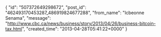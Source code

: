  {
   "id": "507372649298672",
   "post_id": "462493170453287_486919824677288",
   "from_name": "Icbeonne Senama",
   "message": "http://www.cbc.ca/news/business/story/2013/04/26/business-bitcoin-tax.html",
   "created_time": "2013-04-28T05:41:22+0000"
 }
